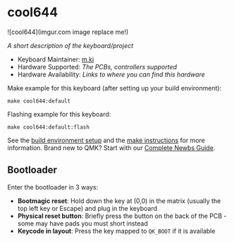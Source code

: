 # cool644

![cool644](imgur.com image replace me!)

*A short description of the keyboard/project*

* Keyboard Maintainer: [m.ki](https://github.com/telzo2000)
* Hardware Supported: *The PCBs, controllers supported*
* Hardware Availability: *Links to where you can find this hardware*

Make example for this keyboard (after setting up your build environment):

    make cool644:default

Flashing example for this keyboard:

    make cool644:default:flash

See the [build environment setup](https://docs.qmk.fm/#/getting_started_build_tools) and the [make instructions](https://docs.qmk.fm/#/getting_started_make_guide) for more information. Brand new to QMK? Start with our [Complete Newbs Guide](https://docs.qmk.fm/#/newbs).

## Bootloader

Enter the bootloader in 3 ways:

* **Bootmagic reset**: Hold down the key at (0,0) in the matrix (usually the top left key or Escape) and plug in the keyboard
* **Physical reset button**: Briefly press the button on the back of the PCB - some may have pads you must short instead
* **Keycode in layout**: Press the key mapped to `QK_BOOT` if it is available
